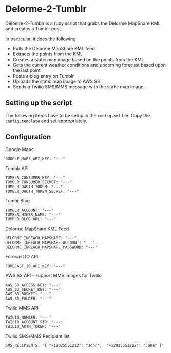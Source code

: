 # Delorme-2-Tumblr

Delomre-2-Tumblr is a ruby script that grabs the Delorme MapShare KML and creates a Tumblr post.

In particular, it does the following
* Pulls the Delorme MapShare KML feed
* Extracts the points from the KML
* Creates a static map image based on the points from the KML
* Gets the current weather conditions and upcoming forecast based upon the last point
* Posts a blog entry on Tumblr
* Uploads the static map image to AWS S3
* Sends a Twilio SMS/MMS message with the static map image.

## Setting up the script

The following items have to be setup in the `config.yml` file. Copy the `config.template` and set appropriately.

## Configuration

Google Maps
```
GOOGLE_MAPS_API_KEY: "---"
```

Tumblr API
```
TUMBLR_CONSUMER_KEY: "---"
TUMBLR_CONSUMER_SECRET: "---"
TUMBLR_OAUTH_TOKEN: "---"
TUMBLR_OAUTH_TOKEN_SECRET: "---"
```

Tumbr Blog
```
TUMBLR_ACCOUNT: "---"
TUMBLR_HIKER_NAME: "---"
TUMBLR_BLOG_URL: "---"
```

Delorme MapShare KML Feed
```
DELORME_INREACH_MAPSHARE: "---"
DELORME_INREACH_MAPSHARE_ACCOUNT: "---"
DELORME_INREACH_MAPSHARE_PASSWORD: "---"
```

Forecast IO API
```
FORECAST_IO_API_KEY: "---"
```

AWS S3 API - support MMS images for Twilio
```
AWS_S3_ACCESS_KEY: "---"
AWS_S3_SECRET_KEY: "---"
AWS_S3_BUCKET: "---"
AWS_S3_FOLDER: "---"
```

Twilio MMS API
```
TWILIO_NUMBER: '---' 
TWILIO_ACCOUNT_SID: '---' 
TWILIO_AUTH_TOKEN: '---' 
```

Twilio SMS/MMS Recipient list
```
SMS_RECIPIENTS: '{ "+12025551212": "John",  "+12025551212": "Jane" }'
```





